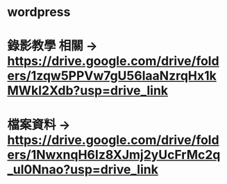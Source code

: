 # wordpress 
# 錄影教學 相關 -> https://drive.google.com/drive/folders/1zqw5PPVw7gU56laaNzrqHx1kMWkI2Xdb?usp=drive_link 
# 檔案資料 -> https://drive.google.com/drive/folders/1NwxnqH6Iz8XJmj2yUcFrMc2q_ul0Nnao?usp=drive_link
